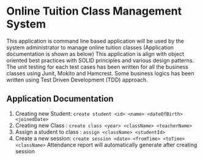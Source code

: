 # Online Tuition Class Management System

This application is command line based application will be used by the system administrator to manage online tuition classes (Application documentation is shown as below)
This application is align with object oriented best practices with SOLID principles and various design patterns. The unit testing for each test cases has been written for all the business classes using Junit, Mokito and Hamcrest. Some business logics has been written using Test Driven Development (TDD) approach.

## Application Documentation
1.	Creating new Student: 
    `create student <id> <name> <dateOfBirth> <joinedDate>`
2.	Creating new Class : 
    `create class <year> <className> <teacherName>`
3.	Assign a student to class :
    `assign <className> <studentId>`
4.	Create a new session: 
    `create session <date> <fromTime> <toTime> <className>`
Attendance report will automatically generate after creating session
